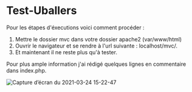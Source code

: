 # Test-Uballers

Pour les étapes d'éxecutions voici comment procéder :

1. Mettre le dossier mvc dans votre dossier apache2 (var/www/html)
2. Ouvrir le navigateur et se rendre à l'url suivante : localhost/mvc/.
3. Et maintenant il ne reste plus qu'à tester.

Pour plus ample information j'ai rédigé quelques lignes en commentaire dans index.php.

![Capture d’écran du 2021-03-24 15-22-47](https://user-images.githubusercontent.com/73114129/112326556-e80b7900-8cb4-11eb-9d61-73f1d25ac028.png)
